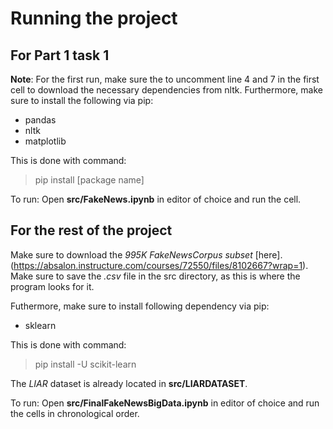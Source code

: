 # Running the project
## For Part 1 task 1
**Note**: For the first run, make sure the to uncomment line 4 and 7 in the first cell to download
the necessary dependencies from nltk. Furthermore, make sure to install the following
via pip:
- pandas
- nltk
- matplotlib

This is done with command:
> pip install [package name]


To run: Open **src/FakeNews.ipynb** in editor of choice and run the cell.

## For the rest of the project
Make sure to download the  *995K FakeNewsCorpus subset* [here].(https://absalon.instructure.com/courses/72550/files/8102667?wrap=1). Make sure to save the *.csv* file in the src directory, as this is where the program looks for it.

Futhermore, make sure to install following dependency via pip:
- sklearn

This is done with command:
> pip install -U scikit-learn

The *LIAR* dataset is already located in **src/LIARDATASET**.

To run: Open **src/FinalFakeNewsBigData.ipynb** in editor of choice and run the cells in chronological order.
